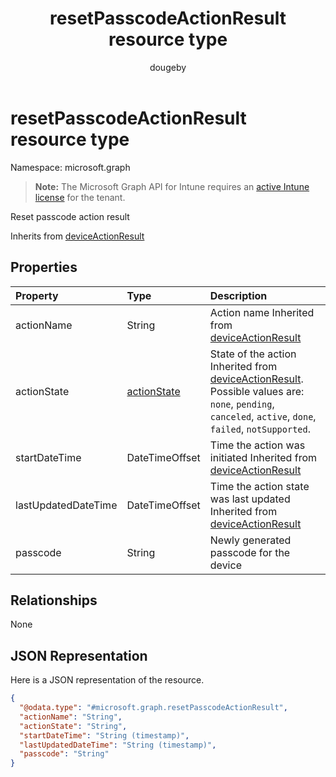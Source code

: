 ﻿---
title: "resetPasscodeActionResult resource type"
description: "Reset passcode action result"
author: "dougeby"
localization_priority: Normal
ms.prod: "intune"
doc_type: resourcePageType
---

# resetPasscodeActionResult resource type

Namespace: microsoft.graph

> **Note:** The Microsoft Graph API for Intune requires an [active Intune license](https://go.microsoft.com/fwlink/?linkid=839381) for the tenant.

Reset passcode action result

Inherits from [deviceActionResult](../resources/intune-devices-deviceactionresult.md)

## Properties

| Property            | Type                                                      | Description                                                                                                                                                                                                 |
| :------------------ | :-------------------------------------------------------- | :---------------------------------------------------------------------------------------------------------------------------------------------------------------------------------------------------------- |
| actionName          | String                                                    | Action name Inherited from [deviceActionResult](../resources/intune-devices-deviceactionresult.md)                                                                                                          |
| actionState         | [actionState](../resources/intune-devices-actionstate.md) | State of the action Inherited from [deviceActionResult](../resources/intune-devices-deviceactionresult.md). Possible values are: `none`, `pending`, `canceled`, `active`, `done`, `failed`, `notSupported`. |
| startDateTime       | DateTimeOffset                                            | Time the action was initiated Inherited from [deviceActionResult](../resources/intune-devices-deviceactionresult.md)                                                                                        |
| lastUpdatedDateTime | DateTimeOffset                                            | Time the action state was last updated Inherited from [deviceActionResult](../resources/intune-devices-deviceactionresult.md)                                                                               |
| passcode            | String                                                    | Newly generated passcode for the device                                                                                                                                                                     |

## Relationships

None

## JSON Representation

Here is a JSON representation of the resource.

<!-- {
  "blockType": "resource",
  "@odata.type": "microsoft.graph.resetPasscodeActionResult"
}
-->

```json
{
  "@odata.type": "#microsoft.graph.resetPasscodeActionResult",
  "actionName": "String",
  "actionState": "String",
  "startDateTime": "String (timestamp)",
  "lastUpdatedDateTime": "String (timestamp)",
  "passcode": "String"
}
```
